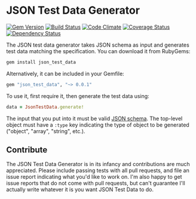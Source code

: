 # JSON Test Data Generator
[![Gem Version](https://badge.fury.io/rb/json_test_data.svg)](https://badge.fury.io/rb/json_test_data)  [![Build Status](https://travis-ci.org/danascheider/json_test_data.svg?branch=master)](https://travis-ci.org/danascheider/json_test_data)  [![Code Climate](https://codeclimate.com/github/danascheider/json_test_data/badges/gpa.svg)](https://codeclimate.com/github/danascheider/json_test_data)
[![Coverage Status](https://coveralls.io/repos/github/danascheider/json_test_data/badge.svg?branch=master)](https://coveralls.io/github/danascheider/json_test_data?branch=master)  [![Dependency Status](https://gemnasium.com/badges/github.com/danascheider/json_test_data.svg)](https://gemnasium.com/github.com/danascheider/json_test_data)

The JSON test data generator takes JSON schema as input and generates test data matching the specification. You can download it from RubyGems:
```ruby
gem install json_test_data
```
Alternatively, it can be included in your Gemfile:
```ruby
gem "json_test_data", "~> 0.0.1"
```
To use it, first require it, then generate the test data using:
```ruby
data = JsonTestData.generate!
```

The input that you put into it must be valid [JSON schema](http://json-schema.org). The top-level object must have a `:type` key indicating the type of object to be generated ("object", "array", "string", etc.).

## Contribute
The JSON Test Data Generator is in its infancy and contributions are much appreciated. Please include passing tests with all pull requests, and file an issue report indicating what you'd like to work on. I'm also happy to get issue reports that do not come with pull requests, but can't guarantee I'll actually write whatever it is you want JSON Test Data to do.

